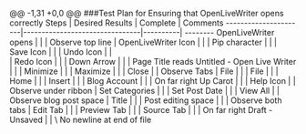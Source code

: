 @@ -1,31 +0,0 @@
###Test Plan for Ensuring that OpenLiveWriter opens correctly
Steps                 | Desired Results                | Complete | Comments
----------------------|--------------------------------|----------| --------
OpenLiveWriter opens |  |   |
Observe top line  | OpenLiveWriter Icon |      |
  | Pip character  |   |
  | Save Icon | |
  | Undo Icon |  |  
  | Redo Icon |  |
  | Down Arrow |  |
  | Page Title reads Untitled - Open Live Writer |  |
  | Minimize |  |
  | Maximize |  |
  | Close |  |
 Observe Tabs | File |  |
  | File |  |
  | Home |  |
  | Insert | | 
  | Blog Account |   |
  | On far right Up Carot | | 
  | Help Icon | |
 Observe under ribbon | Set Categories | | 
  | Set Post Date |  |
  | View All    |  |
 Observe blog post space | Title |  |
  | Post editing space | |
  | 
 Observe both tabs |  Edit Tab | | 
  | Preview Tab | |
  | Source Tab | |
  | On far right  Draft - Unsaved |  |
\ No newline at end of file